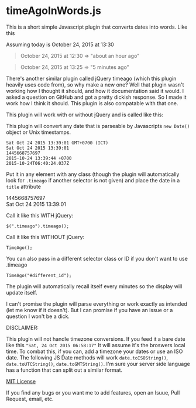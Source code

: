 # timeAgoInWords.js #

This is a short simple Javascript plugin that converts dates into words. Like this

Assuming today is October 24, 2015 at 13:30

> October 24, 2015 at 12:30 => "about an hour ago"

> October 24, 2015 at 13:25 => "5 minutes ago"

There's another similar plugin called jQuery timeago (which this plugin heavily uses code from), so why make a new one? Well that plugin wasn't working how I thought it should, and how it documentation said it would. I asked a question on GitHub and got a pretty dickish response. So I made it work how I think it should. This plugin is also compatable with that one.

This plugin will work with or without jQuery and is called like this:

This plugin will convert any date that is parseable by Javascripts ```new Date()``` object or Unix timestamps.

    Sat Oct 24 2015 13:39:01 GMT+0700 (ICT)
    Sat Oct 24 2015 13:39:01
    1445668757697
    2015-10-24 13:39:44 +0700
    2015-10-24T06:40:24.037Z

Put it in any element with any class (though the plugin will automatically look for ```.timeago``` if another selector is not given) and place the date in a ```title``` attribute

<div class="timeago" title="1445668757697">1445668757697</div>
<div class="timeago" title="Sat Oct 24 2015 13:39:01">Sat Oct 24 2015 13:39:01</div>


Call it like this WITH jQuery:

    $(".timeago").timeago();

Call it like this WITHOUT jQuery:

    TimeAgo();

You can also pass in a different selector class or ID if you don't want to use .timeago

    TimeAgo("#different_id");

The plugin will automatically recall itself every minutes so the display will update itself.

I can't promise the plugin will parse everything or work exactly as intended (let me know if it doesn't). But I can promise if you have an issue or a question I won't be a dick.

DISCLAIMER:

This plugin will not handle timezone conversions. If you feed it a bare date like this ```"Sat, 24 Oct 2015 06:58:17"``` It will assume it's the broswers local time. To combat this, if you can, add a timezone your dates or use an ISO date. The following JS Date methods will work ```date.toISOString()```, ```date.toUTCString()```, ```date.toGMTString()```. I'm sure your server side language has a function that can split out a similar format.


[MIT License](http://www.opensource.org/licenses/mit-license.php)


If you find any bugs or you want me to add features, open an Isuue, Pull Request, email, etc.